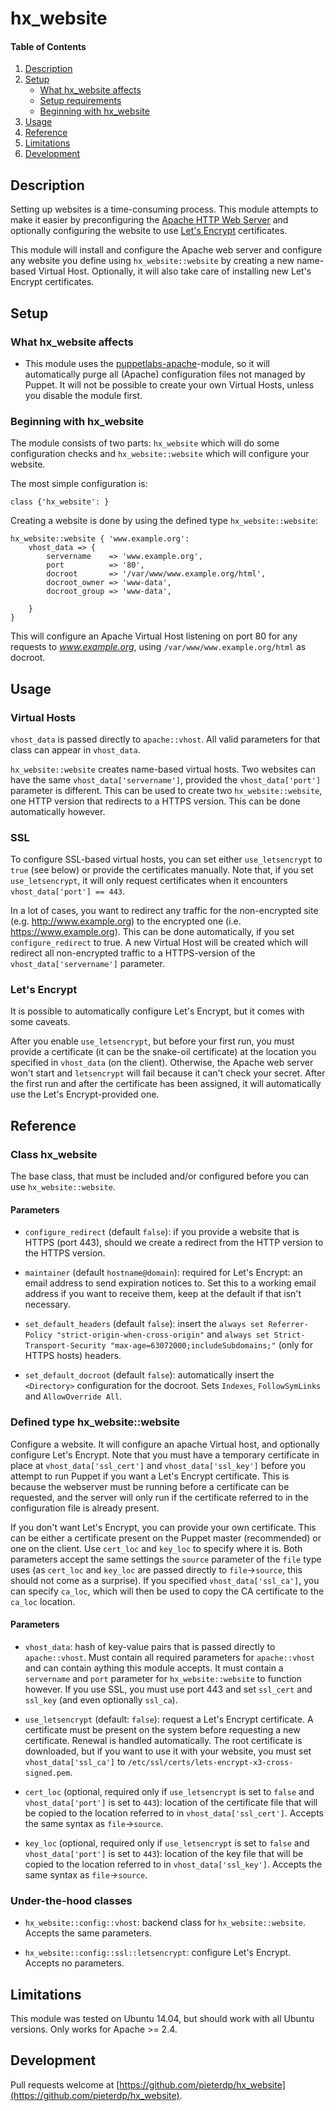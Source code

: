 # hx_website

#### Table of Contents

1. [Description](#description)
2. [Setup](#setup)
    * [What hx_website affects](#what-hx_website-affects)
    * [Setup requirements](#setup-requirements)
    * [Beginning with hx_website](#beginning-with-hx_website)
3. [Usage](#usage)
4. [Reference](#reference)
5. [Limitations](#limitations)
6. [Development](#development)

## Description

Setting up websites is a time-consuming process. This module attempts to make it easier by preconfiguring the [Apache HTTP Web Server](https://httpd.apache.org/) and optionally configuring the website to use [Let's Encrypt](https://letsencrypt.org/) certificates.

This module will install and configure the Apache web server and configure any website you define using `hx_website::website` by creating a new name-based Virtual Host. Optionally, it will also take care of installing new Let's Encrypt certificates.

## Setup

### What hx_website affects

* This module uses the [puppetlabs-apache](https://forge.puppet.com/puppetlabs/apache)-module, so it will automatically purge all (Apache) configuration files not managed by Puppet. It will not be possible to create your own Virtual Hosts, unless you disable the module first.

### Beginning with hx_website

The module consists of two parts: `hx_website` which will do some configuration checks and `hx_website::website` which will configure your website.

The most simple configuration is:

```
class {'hx_website': }
```

Creating a website is done by using the defined type `hx_website::website`:

```
hx_website::website { 'www.example.org':
    vhost_data => {
        servername    => 'www.example.org',
        port          => '80',
        docroot       => '/var/www/www.example.org/html',
        docroot_owner => 'www-data',
        docroot_group => 'www-data',

    }
}
```

This will configure an Apache Virtual Host listening on port 80 for any requests to _www.example.org_, using `/var/www/www.example.org/html` as docroot.

## Usage

### Virtual Hosts
`vhost_data` is passed directly to `apache::vhost`. All valid parameters for that class can appear in `vhost_data`.

`hx_website::website` creates name-based virtual hosts. Two websites can have the same `vhost_data['servername']`, provided the `vhost_data['port']` parameter is different. This can be used to create two `hx_website::website`, one HTTP version that redirects to a HTTPS version. This can be done automatically however.

### SSL
To configure SSL-based virtual hosts, you can set either `use_letsencrypt` to `true` (see below) or provide the certificates manually. Note that, if you set `use_letsencrypt`, it will only request certificates when it encounters `vhost_data['port'] == 443`.

In a lot of cases, you want to redirect any traffic for the non-encrypted site (e.g. http://www.example.org) to the encrypted one (i.e. https://www.example.org). This can be done automatically, if you set `configure_redirect` to true. A new Virtual Host will be created which will redirect all non-encrypted traffic to a HTTPS-version of the `vhost_data['servername']` parameter.

### Let's Encrypt
It is possible to automatically configure Let's Encrypt, but it comes with some caveats.

After you enable `use_letsencrypt`, but before your first run, you must provide a certificate (it can be the snake-oil certificate) at the location you specified in `vhost_data` (on the client). Otherwise, the Apache web server won't start and `letsencrypt` will fail because it can't check your secret. After the first run and after the certificate has been assigned, it will automatically use the Let's Encrypt-provided one.

## Reference

### Class hx_website
The base class, that must be included and/or configured before you can use `hx_website::website`.

#### Parameters

* `configure_redirect` (default `false`): if you provide a website that is HTTPS (port 443), should we create a redirect from the HTTP version to the HTTPS version.

* `maintainer` (default `hostname@domain`): required for Let's Encrypt: an email address to send expiration notices to. Set this to a working email address if you want to receive them, keep at the default if that isn't necessary.

* `set_default_headers` (default `false`): insert the `always set Referrer-Policy "strict-origin-when-cross-origin"` and `always set Strict-Transport-Security "max-age=63072000;includeSubdomains;"` (only for HTTPS hosts) headers.

* `set_default_docroot` (default `false`): automatically insert the `<Directory>` configuration for the docroot. Sets `Indexes`, `FollowSymLinks` and `AllowOverride All`.

### Defined type hx_website::website
Configure a website. It will configure an apache Virtual host, and optionally configure Let's Encrypt. Note that you must have a temporary certificate in place at `vhost_data['ssl_cert']` and `vhost_data['ssl_key']` before you attempt to run Puppet if you want a Let's Encrypt certificate. This is because the webserver must be running before a certificate can be requested, and the server will only run if the certificate referred to in the configuration file is already present.

If you don't want Let's Encrypt, you can provide your own certificate. This can be either a certificate present on the Puppet master (recommended) or one on the client. Use `cert_loc` and `key_loc` to specify where it is. Both parameters accept the same settings the `source` parameter of the `file` type uses (as `cert_loc` and `key_loc` are passed directly to `file`->`source`, this should not come as a surprise). If you specified `vhost_data['ssl_ca']`, you can specify `ca_loc`, which will then be used to copy the CA certificate to the `ca_loc` location.

#### Parameters

* `vhost_data`: hash of key-value pairs that is passed directly to `apache::vhost`. Must contain all required parameters for `apache::vhost` and can contain aything this module accepts. It must contain a `servername` and `port` parameter for `hx_website::website` to function however. If you use SSL, you must use port 443 and set `ssl_cert` and `ssl_key` (and even optionally `ssl_ca`).

* `use_letsencrypt` (default: `false`): request a Let's Encrypt certificate. A certificate must be present on the system before requesting a new certificate. Renewal is handled automatically. The root certificate is downloaded, but if you want to use it with your website, you must set `vhost_data['ssl_ca']` to `/etc/ssl/certs/lets-encrypt-x3-cross-signed.pem`.

* `cert_loc` (optional, required only if `use_letsencrypt` is set to `false` and `vhost_data['port']` is set to `443`): location of the certificate file that will be copied to the location referred to in `vhost_data['ssl_cert']`. Accepts the same syntax as `file`->`source`.

* `key_loc` (optional, required only if `use_letsencrypt` is set to `false` and `vhost_data['port']` is set to `443`): location of the key file that will be copied to the location referred to in `vhost_data['ssl_key']`. Accepts the same syntax as `file`->`source`.

### Under-the-hood classes

* `hx_website::config::vhost`: backend class for `hx_website::website`. Accepts the same parameters.

* `hx_website::config::ssl::letsencrypt`: configure Let's Encrypt. Accepts no parameters.

## Limitations

This module was tested on Ubuntu 14.04, but should work with all Ubuntu versions. Only works for Apache >= 2.4.

## Development

Pull requests welcome at [https://github.com/pieterdp/hx_website](https://github.com/pieterdp/hx_website).
